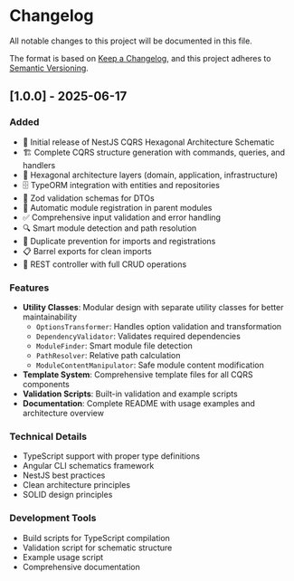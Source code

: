 # Changelog

All notable changes to this project will be documented in this file.

The format is based on [Keep a Changelog](https://keepachangelog.com/en/1.0.0/), and this project
adheres to [Semantic Versioning](https://semver.org/spec/v2.0.0.html).

## [1.0.0] - 2025-06-17

### Added

- 🎉 Initial release of NestJS CQRS Hexagonal Architecture Schematic
- 🏗️ Complete CQRS structure generation with commands, queries, and handlers
- 🔷 Hexagonal architecture layers (domain, application, infrastructure)
- 🗄️ TypeORM integration with entities and repositories
- 📝 Zod validation schemas for DTOs
- 🔧 Automatic module registration in parent modules
- ✅ Comprehensive input validation and error handling
- 🔍 Smart module detection and path resolution
- 🚫 Duplicate prevention for imports and registrations
- 📋 Barrel exports for clean imports
- 🎯 REST controller with full CRUD operations

### Features

- **Utility Classes**: Modular design with separate utility classes for better maintainability
  - `OptionsTransformer`: Handles option validation and transformation
  - `DependencyValidator`: Validates required dependencies
  - `ModuleFinder`: Smart module file detection
  - `PathResolver`: Relative path calculation
  - `ModuleContentManipulator`: Safe module content modification
- **Template System**: Comprehensive template files for all CQRS components
- **Validation Scripts**: Built-in validation and example scripts
- **Documentation**: Complete README with usage examples and architecture overview

### Technical Details

- TypeScript support with proper type definitions
- Angular CLI schematics framework
- NestJS best practices
- Clean architecture principles
- SOLID design principles

### Development Tools

- Build scripts for TypeScript compilation
- Validation script for schematic structure
- Example usage script
- Comprehensive documentation
